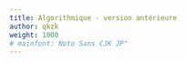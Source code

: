 ```yaml
---
title: Algorithmique - version antérieure
author: qkzk
weight: 1000
# mainfont: Noto Sans CJK JP"
---
```

